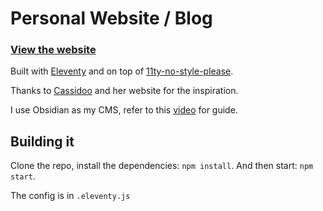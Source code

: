 # Personal Website / Blog
### [View the website](https://moisentinel.github.io/)

Built with [Eleventy](https://www.11ty.dev) and on top of [11ty-no-style-please](https://github.com/stopnoanime/11ty-no-style-please).

Thanks to [Cassidoo](https://github.com/cassidoo/blahg) and her website for the inspiration.

I use Obsidian as my CMS, refer to this [video](https://www.youtube.com/watch?v=dz3GOp4hN50) for guide.

## Building it
Clone the repo, install the dependencies: `npm install`.
And then start: `npm start`.

The config is in `.eleventy.js`
